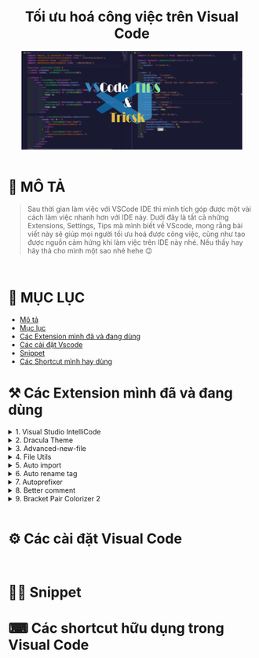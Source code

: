 <h1 align="center"> Tối ưu hoá công việc trên Visual Code </h1>

<!-- banner -->
<div align="center">
  <img  src="./images/banner.png" height="200" width="450" />
</div>

<!-- Mô tả -->
<br />

# 🥰 MÔ TẢ

> Sau thời gian làm việc với VSCode IDE thì mình tích góp được một vài cách làm việc nhanh hơn với IDE này. Dưới đây là tất cả những Extensions, Settings, Tips mà mình biết về VScode, mong rằng bài viết này sẽ giúp mọi người tối ưu hoá được công việc, cũng như tạo được nguồn cảm hứng khi làm việc trên IDE này nhé.
> Nếu thấy hay hãy thả cho mình một sao nhé hehe 😉

<!-- Mục lục -->
<br/>

# 📃 MỤC LỤC

- [Mô tả](#🥰-mô-tả)
- [Mục lục](#📃-mục-lục)
- [Các Extension mình đã và đang dùng](#⚒-các-extension-mình-đã-và-đang-dùng)
- [Các cài đặt Vscode](#⚙-các-cài-đặt-visual-code)
- [Snippet](#🐱‍👤-snippet)
- [Các Shortcut mình hay dùng](#⌨-Các-shortcut-hữu-dụng-trong-visual-code)
  <!-- extensions -->
  <br />

# ⚒ Các Extension mình đã và đang dùng

<!-- Visual Studio IntelliCode -->
<details>
  <summary>
    1. Visual Studio IntelliCode
  </summary>

  <br/>

> Ext này hình như mặc định đã được cài thì phải. Còn nếu ae nào bị mất thì có thể cài lại nhé. Nó sẽ suggest code cho ae để ae code nhanh hơn.

🔗 [Link tải Extension](https://marketplace.visualstudio.com/items?itemName=VisualStudioExptTeam.vscodeintellicode)

</details>

<!-- dracula theme -->
<details>
  <summary>
    2. Dracula Theme
  </summary>

> Nói về Dracula theme thì chắc đây cũng chính là theme quốc dân của bao ae coder đang dùng VScode nhỉ 😁. Đây là theme mình đang dùng, cách tuỳ chỉnh lại mình sẽ nói dưới phần cài đặt nhé 🤗

> Hoặc ae có thể tải bản đã setting sẵn của anh Trần Anh Tuấn Evondev nhé.

<br />
<div align="center">
  <img src="./images/daracula-theme.jpg" />
</div>

🔗 [Link tải bản gốc](https://marketplace.visualstudio.com/items?itemName=dracula-theme.theme-dracula)

🔗 [Link tải bản của Evondev](https://marketplace.visualstudio.com/items?itemName=evondev.dracula-high-contrast)

</details>

<!-- advanced new file -->
<details>
  <summary>
    3. Advanced-new-file
  </summary>
  <br/>

> Có bạn giờ bạn cảm thấy khó khăn khi phải tìm đến 1 thư mục con nằm trong thư mục con >> nằm trong thư mục con ... chỉ để tạo 1 file mới chưa? 😥 Nếu rồi thì đây chính là giải pháp cho ae đây 🙄 Extension "advanced-new-file" !

> Bạn chỉ cần dùng câu lệnh bằng cách bấm "Ctrl + Shift + P", Nhập câu command và chọn đường dẫn (Bạn chỉ cần nhập tắt, Ext sẽ giúp bạn đến đúng folder đó). Ngoài ra bạn có thể tạo folder bằng cách thêm "/" sau tên nhé.

> Còn muốn nhanh hơn thì xem phần cài đặt shorcut bên dưới nhé 😊

🔗 [Link tải Extension](https://marketplace.visualstudio.com/items?itemName=patbenatar.advanced-new-file)

</details>

<!-- file utils -->
<details>
  <summary>
    4. File Utils
  </summary>
  <br/>

> Cũng như ext trên, ext này giúp bạn có thể đổi tên file, xoá tên file ngay lập tức mà không cần tìm đến cây thư mục của VSCode nữa.

> Kết hợp với ext "advanced-new-file" thì bạn có thể bỏ luôn cây thư mục bên kia rồi hehe. Không cần dùng chuột như Vim luôn nè 😉

🔗 [Link tải Extension](https://marketplace.visualstudio.com/items?itemName=sleistner.vscode-fileutils)

</details>

<!-- auto import -->
<details>
  <summary>
    5. Auto import
  </summary>

  <br/>

> Ext này sẽ giúp ae tự động tìm kiếm đường dẫn và import file. Nếu nó không tự động suggest thì ae có thể nhấn "Ctrl + Space" nhé.

🔗 [Link tải Extension](https://marketplace.visualstudio.com/items?itemName=steoates.autoimport)

</details>

<!-- auto rename tag -->
<details>
  <summary>
    6. Auto rename tag
  </summary>

  <br/>

> Ext này rất hữu ích cho ae Front-end. Khi cài đặt xong, ae chỉ cần sửa thẻ mở của 1 tag html (jsx) thì phần thẻ đóng cũng sẽ tự đổi theo 😗.

🔗 [Link tải Extension](https://marketplace.visualstudio.com/items?itemName=formulahendry.auto-rename-tag)

</details>

<!-- Autoprefixer -->
<details>
  <summary>
    7. Autoprefixer
  </summary>

  <br/>

> Ext này giúp ae code css, sass tự thêm các prefix cho từng trình duyệt khác nhau (vd: --webkit-, --ms-). Chỉ cần khi code xong, ae chạy command "Autoprefixer"

🔗 [Link tải Extension](https://marketplace.visualstudio.com/items?itemName=mrmlnc.vscode-autoprefixer)

</details>

<!-- Better comments -->
<details>
  <summary>
    8. Better comment
  </summary>
  <br/>

> Ext này giúp ae thay đổi màu comment dựa trên ý nghĩa của comment đó. Chỉ cần nhìn vào màu comment là biết ngay nó làm cái chi, có ý nghĩa gì 🤩

<div align="center">
  <img src="./images/better-comment.png" />
</div>

🔗 [Link tải Extension](https://marketplace.visualstudio.com/items?itemName=aaron-bond.better-comments)

</details>

<!-- Bracket Pair Colorizer -->
<details>
  <summary>
    9. Bracket Pair Colorizer 2
  </summary>

  <br/>

> Ext này giúp tự động thay đổi màu cho các cặp ngoặc, việc này giúp chúng ta dễ dàng nhận biết các scope khác nhau dựa trên màu sắc của chúng.

🔗 [Link tải Extension](https://marketplace.visualstudio.com/items?itemName=CoenraadS.bracket-pair-colorizer-2)

</details>

<!-- setting -->
<br />

# ⚙ Các cài đặt Visual Code

<!-- shortcut -->
<br />

# 🐱‍👤 Snippet

# ⌨ Các shortcut hữu dụng trong Visual Code
